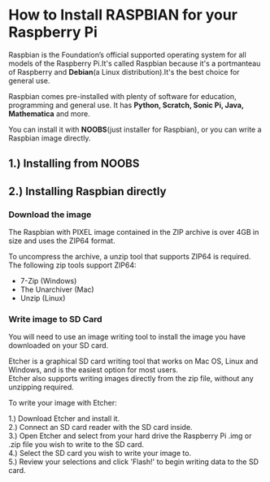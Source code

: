 # How to Install RASPBIAN for your Raspberry Pi

Raspbian is the Foundation’s official supported operating system for all models of the Raspberry Pi.It's called Raspbian because it's a portmanteau of Raspberry and **Debian**(a Linux distribution).It's the best choice for general use.  

Raspbian comes pre-installed with plenty of software for education, programming and general use. It has **Python, Scratch, Sonic Pi, Java, Mathematica** and more.  

You can install it with **NOOBS**(just installer for Raspbian), or you can write a Raspbian image directly.  

## 1.) Installing from NOOBS

## 2.) Installing Raspbian directly

### Download the image

The Raspbian with PIXEL image contained in the ZIP archive is over 4GB in size and uses the ZIP64 format.  

To uncompress the archive, a unzip tool that supports ZIP64 is required. The following zip tools support ZIP64:  

* 7-Zip (Windows)  
* The Unarchiver (Mac)  
* Unzip (Linux)

### Write image to SD Card  

You will need to use an image writing tool to install the image you have downloaded on your SD card.  

Etcher is a graphical SD card writing tool that works on Mac OS, Linux and Windows, and is the easiest option for most users.  
Etcher also supports writing images directly from the zip file, without any unzipping required.  

To write your image with Etcher:  

1.) Download Etcher and install it.  
2.) Connect an SD card reader with the SD card inside.  
3.) Open Etcher and select from your hard drive the Raspberry Pi .img or  .zip file you wish to write to the SD card.  
4.) Select the SD card you wish to write your image to.  
5.) Review your selections and click 'Flash!' to begin writing data to the SD card.  

